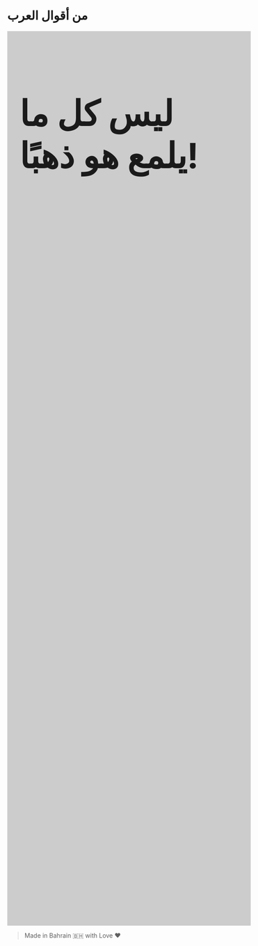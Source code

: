 # من أقوال العرب

<div style="background-image: url(https://i.ibb.co/2vJK5jM/Photo-Real-a-magical-ancient-scroll-in-a-dark-temple-streak-of-3.jpg); background-color: #cccccc; background-position: center; background-repeat: no-repeat; background-size: cover; width: 100%; height: 50vh; align-items: center; padding: 2em; font-color: #ffffff; align-items: center" alt="ليس كل ما يلمع هو ذهبًا!">
<h1 style="font-size: 5rem;">ليس كل ما يلمع هو ذهبًا!</h1>
  <br />
  <br />
</div>

> Made in Bahrain 🇧🇭 with Love ❤️

